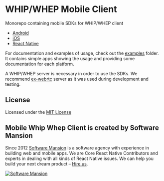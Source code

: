 # WHIP/WHEP Mobile Client

Monorepo containing mobile SDKs for WHIP/WHEP client

- [Android](https://github.com/software-mansion-labs/mobile-whep/tree/main/packages/android-client)
- [iOS](https://github.com/software-mansion-labs/mobile-whep/tree/main/packages/ios-client)
- [React Native](https://github.com/software-mansion-labs/mobile-whep/tree/main/packages/react-native-client)

For documentation and examples of usage, check out the [examples](https://github.com/software-mansion-labs/mobile-whep/tree/main/examples) folder. It contains simple apps showing the usage and providing some documentation for each platform.

A WHIP/WHEP server is necessary in order to use the SDKs. We recommend [ex-webrtc](https://github.com/elixir-webrtc/ex_webrtc/tree/master/examples/whip_whep) server as it was used during development and testing.

## License

Licensed under the [MIT License](LICENSE)

## Mobile Whip Whep Client is created by Software Mansion

Since 2012 [Software Mansion](https://swmansion.com) is a software agency with experience in building web and mobile apps. We are Core React Native Contributors and experts in dealing with all kinds of React Native issues. We can help you build your next dream product – [Hire us](https://swmansion.com/contact/projects?utm_source=whip-whep-client&utm_medium=mobile-readme).

[![Software Mansion](https://logo.swmansion.com/logo?color=white&variant=desktop&width=200&tag=react-client)](https://swmansion.com/contact/projects?utm_source=whip-whep-client&utm_medium=mobile-readme)
